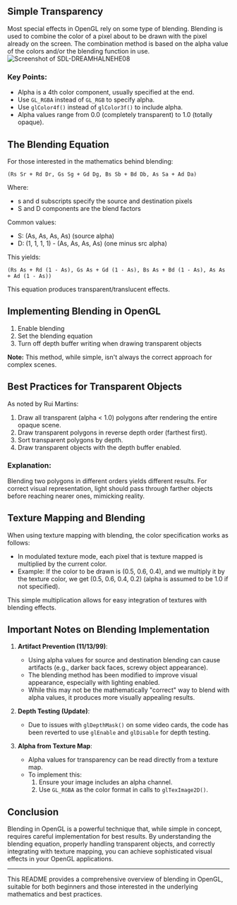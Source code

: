 
## Simple Transparency

Most special effects in OpenGL rely on some type of blending. Blending is used to combine the color of a pixel about to be drawn with the pixel already on the screen. The combination method is based on the alpha value of the colors and/or the blending function in use.
![Screenshot of SDL-DREAMHALNEHE08](https://github.com/ianmicheal/SDL-1.2.1.3DC/SDL-dreamhal--GLDC/SDLGLdc-examples/Samples/Nehe/08/08.png)
### Key Points:
- Alpha is a 4th color component, usually specified at the end.
- Use `GL_RGBA` instead of `GL_RGB` to specify alpha.
- Use `glColor4f()` instead of `glColor3f()` to include alpha.
- Alpha values range from 0.0 (completely transparent) to 1.0 (totally opaque).

## The Blending Equation

For those interested in the mathematics behind blending:

```
(Rs Sr + Rd Dr, Gs Sg + Gd Dg, Bs Sb + Bd Db, As Sa + Ad Da)
```

Where:
- s and d subscripts specify the source and destination pixels
- S and D components are the blend factors

Common values:
- S: (As, As, As, As) (source alpha)
- D: (1, 1, 1, 1) - (As, As, As, As) (one minus src alpha)

This yields:

```
(Rs As + Rd (1 - As), Gs As + Gd (1 - As), Bs As + Bd (1 - As), As As + Ad (1 - As))
```

This equation produces transparent/translucent effects.

## Implementing Blending in OpenGL

1. Enable blending
2. Set the blending equation
3. Turn off depth buffer writing when drawing transparent objects

**Note:** This method, while simple, isn't always the correct approach for complex scenes.

## Best Practices for Transparent Objects

As noted by Rui Martins:

1. Draw all transparent (alpha < 1.0) polygons after rendering the entire opaque scene.
2. Draw transparent polygons in reverse depth order (farthest first).
3. Sort transparent polygons by depth.
4. Draw transparent objects with the depth buffer enabled.

### Explanation:
Blending two polygons in different orders yields different results. For correct visual representation, light should pass through farther objects before reaching nearer ones, mimicking reality.

## Texture Mapping and Blending

When using texture mapping with blending, the color specification works as follows:

- In modulated texture mode, each pixel that is texture mapped is multiplied by the current color.
- Example: If the color to be drawn is (0.5, 0.6, 0.4), and we multiply it by the texture color, we get (0.5, 0.6, 0.4, 0.2) (alpha is assumed to be 1.0 if not specified).

This simple multiplication allows for easy integration of textures with blending effects.

## Important Notes on Blending Implementation

1. **Artifact Prevention (11/13/99)**: 
   - Using alpha values for source and destination blending can cause artifacts (e.g., darker back faces, screwy object appearance).
   - The blending method has been modified to improve visual appearance, especially with lighting enabled.
   - While this may not be the mathematically "correct" way to blend with alpha values, it produces more visually appealing results.

2. **Depth Testing (Update)**: 
   - Due to issues with `glDepthMask()` on some video cards, the code has been reverted to use `glEnable` and `glDisable` for depth testing.

3. **Alpha from Texture Map**:
   - Alpha values for transparency can be read directly from a texture map.
   - To implement this:
     1. Ensure your image includes an alpha channel.
     2. Use `GL_RGBA` as the color format in calls to `glTexImage2D()`.

## Conclusion

Blending in OpenGL is a powerful technique that, while simple in concept, requires careful implementation for best results. By understanding the blending equation, properly handling transparent objects, and correctly integrating with texture mapping, you can achieve sophisticated visual effects in your OpenGL applications.

---

This README provides a comprehensive overview of blending in OpenGL, suitable for both beginners and those interested in the underlying mathematics and best practices.

